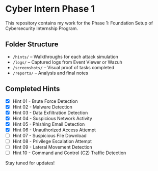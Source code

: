 # Cyber Intern Phase 1

This repository contains my work for the Phase 1: Foundation Setup of Cybersecurity Internship Program.

## Folder Structure

- `/hints/` – Walkthroughs for each attack simulation
- `/logs/` – Captured logs from Event Viewer or Wazuh
- `/screenshots/` – Visual proof of tasks completed
- `/reports/` – Analysis and final notes

## Completed Hints

- [x] Hint 01 - Brute Force Detection
- [x] Hint 02 - Malware Detection
- [x] Hint 03 - Data Exfiltration Detection
- [x] Hint 04 - Suspicious Network Activity
- [x] Hint 05 - Phishing Email Detection 
- [x] Hint 06 - Unauthorized Access Attempt 
- [ ] Hint 07 - Suspicious File Download 
- [ ] Hint 08 - Privilege Escalation Attempt 
- [ ] Hint 09 - Lateral Movement Detection 
- [ ] Hint 10 - Command and Control (C2) Traffic Detection

Stay tuned for updates!
